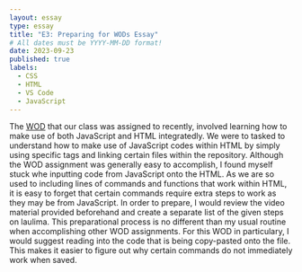 ```yaml
---
layout: essay
type: essay
title: "E3: Preparing for WODs Essay"
# All dates must be YYYY-MM-DD format!
date: 2023-09-23
published: true
labels:
  - CSS
  - HTML
  - VS Code
  - JavaScript
---
```

The [WOD](https://jessbandol.github.io/ITM352_repo/WODs/SmartPhoneProducts1_1_variables/SmartPhoneProducts1_1/products_display.html) that our class was assigned to recently, involved learning how to make use of both JavaScript and HTML integratedly. We were to tasked to understand how to make use of JavaScript codes within HTML by simply using specific tags and linking certain files within the repository. Although the WOD assignment was generally easy to accomplish, I found myself stuck whe inputting code from JavaScript onto the HTML. As we are so used to including lines of commands and functions that work within HTML, it is easy to forget that certain commands require extra steps to work as they may be from JavaScript. In order to prepare, I would review the video material provided beforehand and create a separate list of the given steps on laulima. This preparational process is no different than my usual routine when accomplishing other WOD assignments. For this WOD in particulary, I would suggest reading into the code that is being copy-pasted onto the file. This makes it easier to figure out why certain commands do not immediately work when saved. 
